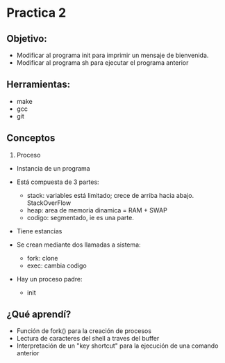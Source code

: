 # Practica 2

## Objetivo:
* Modificar al programa init para imprimir un mensaje de bienvenida.
* Modificar al programa sh para ejecutar el programa anterior

## Herramientas:
* make
* gcc
* git

## Conceptos

1) Proceso

* Instancia de un programa
* Está compuesta de 3 partes:
  * stack: variables está limitado; crece de arriba hacia abajo. StackOverFlow
  * heap: area de memoria dinamica = RAM + SWAP
  * codigo: segmentado, ie es una parte.

* Tiene estancias

* Se crean mediante dos llamadas a sistema:
  * fork: clone
  * exec: cambia codigo

* Hay un proceso padre:
  * init

## ¿Qué aprendí?
* Función de fork() para la creación de procesos
* Lectura de caracteres del shell a traves del buffer
* Interpretación de un "key shortcut" para la ejecución de una comando anterior
